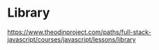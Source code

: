 # Library

https://www.theodinproject.com/paths/full-stack-javascript/courses/javascript/lessons/library

